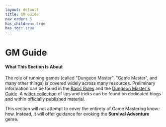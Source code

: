```yaml
---
layout: default
title: GM Guide
nav_order: 5
has_children: true
has_toc: true
---
```


# GM Guide

#### What This Section Is About

The role of running games (called "Dungeon Master", "Game Master", and many other things) is covered widely across many resources. Preliminary information can be found in the [Basic Rules](../more/DnD_BasicRules_2018.pdf) and the [Dungeon Master's Guide](https://www.dndbeyond.com/sources/dnd/dmg-2014). A [wider collection](handbook/recommended_reading) of tips and tricks can be found on dedicated blogs and within officially published material.

This section will not attempt to cover the entirety of Game Mastering know-how. Instead, it will offer guidance for evoking the **Survival Adventure** genre.
